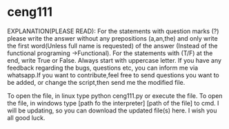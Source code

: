 # ceng111
EXPLANATION(PLEASE READ):
For the statements with question marks (?) please write the answer without any prepositions (a,an,the) and only write the first word(Unless full name is requested) of the answer (Instead of the functional programing ->Functional). For the statements with (T/F) at the end, write True or False. Always start with uppercase letter. If you have any feedback regarding the bugs, questions etc, you can inform me via whatsapp.If you want to contribute,feel free to send questions you want to be added, or change the script,then send me the modified file.

To open the file, in linux type python ceng111.py or execute the file.
To open the file, in windows type [path fo the interpreter] [path of the file] to cmd.
I will be updating, so you can download the updated file(s) here.
I wish you all good luck.
